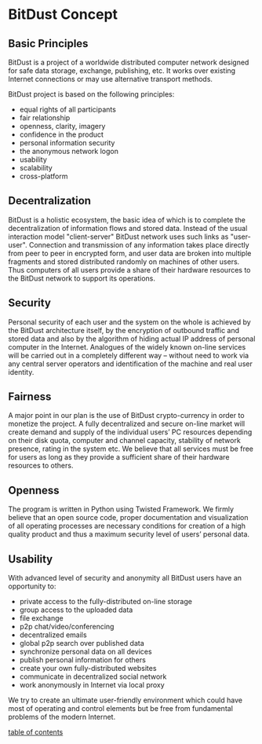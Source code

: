 # BitDust Concept


## Basic Principles

BitDust is a project of a worldwide distributed computer network designed for safe data storage, exchange, publishing, etc. It works over existing Internet connections or may use alternative transport methods. 

BitDust project is based on the following principles:

  * equal rights of all participants
  * fair relationship
  * openness, clarity, imagery
  * confidence in the product
  * personal information security
  * the anonymous network logon
  * usability
  * scalability
  * cross-platform

  
## Decentralization

BitDust is a holistic ecosystem, the basic idea of which is to complete the decentralization of information flows and stored data.
Instead of the usual interaction model "client-server" BitDust network uses such links as "user-user".
Connection and transmission of any information takes place directly from peer to peer in encrypted form, and user data are broken into multiple fragments and stored distributed randomly on machines of other users.
Thus computers of all users provide a share of their hardware resources to the BitDust network to support its operations.


## Security

Personal security of each user and the system on the whole is achieved by the BitDust architecture itself, by the encryption of outbound traffic and stored data and also by the algorithm of hiding actual IP address of personal computer in the Internet.
Analogues of the widely known on-line services will be carried out in a completely different way – without need to work via any central server operators and identification of the machine and real user identity.


## Fairness

A major point in our plan is the use of BitDust crypto-currency in order to monetize the project. 
A fully decentralized and secure on-line market will create demand and supply of the individual users’ PC resources depending on their disk quota, computer and channel capacity, stability of network presence, rating in the system etc.
We believe that all services must be free for users as long as they provide a sufficient share of their hardware resources to others.


## Openness

The program is written in Python using Twisted Framework.
We firmly believe that an open source code, proper documentation and visualization of all operating processes are necessary conditions for creation of a high quality product and thus a maximum security level of users’ personal data.


## Usability

With advanced level of security and anonymity all BitDust users have an opportunity to:

  * private access to the fully-distributed on-line storage
  * group access to the uploaded data
  * file exchange
  * p2p chat/video/conferencing
  * decentralized emails
  * global p2p search over published data
  * synchronize personal data on all devices
  * publish personal information for others
  * create your own fully-distributed websites
  * communicate in decentralized social network 
  * work anonymously in Internet via local proxy

We try to create an ultimate user-friendly environment which could have most of operating and control elements but be free from fundamental problems of the modern Internet. 



[table of contents](toc.md)

